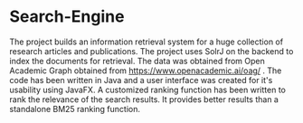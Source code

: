 # Search-Engine

The project builds an information retrieval system for a huge collection of research articles and publications. The project uses SolrJ on the backend to index the documents for retrieval. 
The data was obtained from Open Academic Graph obtained from https://www.openacademic.ai/oag/ . The code has been written in Java and a user interface was created for it's usability using JavaFX. A customized ranking function has been written to rank the relevance of the search results. It provides better results than a standalone BM25 ranking function.

